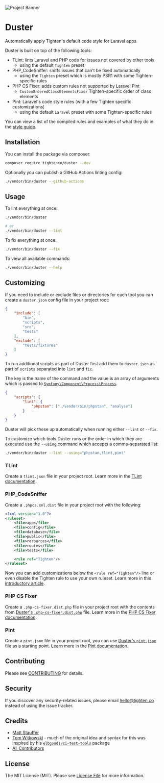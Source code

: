 ![Project Banner](https://raw.githubusercontent.com/tighten/duster/main/banner.png)
# Duster

Automatically apply Tighten's default code style for Laravel apps.

Duster is built on top of the following tools:

- TLint: lints Laravel and PHP code for issues not covered by other tools
  - using the default `Tighten` preset
- PHP_CodeSniffer: sniffs issues that can't be fixed automatically
  - using the `Tighten` preset which is mostly PSR1 with some Tighten-specific rules
- PHP CS Fixer: adds custom rules not supported by Laravel Pint
  - `CustomOrderedClassElementsFixer` Tighten-specific order of class elements
- Pint: Laravel's code style rules (with a few Tighten specific customizations)
  - using the default `Laravel` preset with some Tighten-specific rules

You can view a list of the compiled rules and examples of what they do in the [style guide](./style-guide.md).

## Installation

You can install the package via composer:

```bash
composer require tightenco/duster --dev
```

Optionally you can publish a GitHub Actions linting config:

```bash
./vendor/bin/duster --github-actions
```

## Usage

To lint everything at once:

```bash
./vendor/bin/duster

# or
./vendor/bin/duster --lint
```

To fix everything at once:

```bash
./vendor/bin/duster --fix
```

To view all available commands:

```bash
./vendor/bin/duster --help
```

## Customizing

If you need to include or exclude files or directories for each tool you can create a `duster.json` config file in your project root:

```json
{
    "include": [
        "bin",
        "scripts",
        "src",
        "tests"
    ],
    "exclude": [
        "tests/fixtures"
    ]
}
```

To run additional scripts as part of Duster first add them to `duster.json` as part of `scripts` separated into `lint` and `fix`.

The key is the name of the command and the value is an array of arguments which is passed to [`Symfony\Component\Process\Process`](https://symfony.com/doc/current/components/process.html).

```json
{
    "scripts": {
        "lint": {
            "phpstan": ["./vendor/bin/phpstan", "analyse"]
        }
    }
}
```

Duster will pick these up automatically when running either `--lint` or `--fix`.

To customize which tools Duster runs or the order in which they are executed use the `--using` command which accepts a comma-separated list:

```bash
./vendor/bin/duster --lint --using="phpstan,tlint,pint"
```

### TLint

Create a `tlint.json` file in your project root. Learn more in the [TLint documentation](https://github.com/tighten/tlint#configuration).

### PHP_CodeSniffer

Create a `.phpcs.xml.dist` file in your project root with the following:

```xml
<?xml version="1.0"?>
<ruleset>
    <file>app</file>
    <file>config</file>
    <file>database</file>
    <file>public</file>
    <file>resources</file>
    <file>routes</file>
    <file>tests</file>

    <rule ref="Tighten"/>
</ruleset>
```

Now you can add customizations below the `<rule ref="Tighten"/>` line or even disable the Tighten rule to use your own ruleset. Learn more in this [introductory article](https://ncona.com/2012/12/creating-your-own-phpcs-standard/).

### PHP CS Fixer

Create a `.php-cs-fixer.dist.php` file in your project root with the contents from [Duster's `.php-cs-fixer.dist.php`](.php-cs-fixer.dist.php) file. Learn more in the [PHP CS Fixer documentation](https://cs.symfony.com/doc/config.html).

### Pint

Create a `pint.json` file in your project root, you can use [Duster's `pint.json`](pint.json) file as a starting point. Learn more in the [Pint documentation](https://laravel.com/docs/pint#configuring-pint).

## Contributing

Please see [CONTRIBUTING](CONTRIBUTING.md) for details.

## Security

If you discover any security-related issues, please email hello@tighten.co instead of using the issue tracker.

## Credits

- [Matt Stauffer](https://github.com/mattstauffer)
- [Tom Witkowski](https://github.com/devgummibeer) - much of the original idea and syntax for this was inspired by his [`elbgoods/ci-test-tools`](https://github.com/elbgoods/ci-test-tools) package
- [All Contributors](../../contributors)

## License

The MIT License (MIT). Please see [License File](LICENSE.md) for more information.
